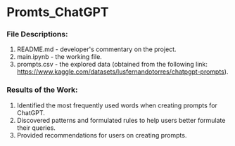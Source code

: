 # Promts_ChatGPT

### File Descriptions:
1. README.md - developer's commentary on the project.
2. main.ipynb - the working file.
3. prompts.csv - the explored data (obtained from the following link: https://www.kaggle.com/datasets/lusfernandotorres/chatpgpt-prompts).

### Results of the Work:
1. Identified the most frequently used words when creating prompts for ChatGPT.
2. Discovered patterns and formulated rules to help users better formulate their queries.
3. Provided recommendations for users on creating prompts.
